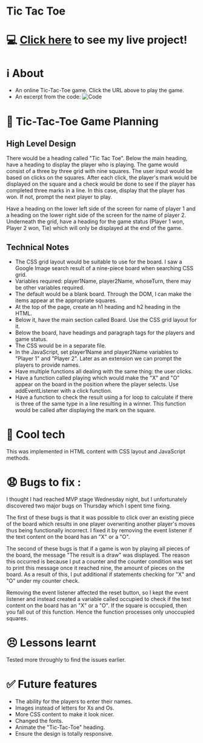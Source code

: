 # Tic Tac Toe

# :computer: [Click here](https://asatukorala.github.io/tic-tac-toe/) to see my live project!

# :information_source: About 
- An online Tic-Tac-Toe game. Click the URL above to play the game. 
- An excerpt from the code:
![Code](https://i.imgur.com/b3mmGk2.jpg)

# :pencil: Tic-Tac-Toe Game Planning

## High Level Design
There would be a heading called "Tic Tac Toe". Below the main heading, have a heading to display the player who is playing. The game would consist of a three by three grid with nine squares. The user input would be based on clicks on the squares. After each click, the player's mark would be displayed on the square and a check would be done to see if the player has completed three marks in a line. In this case, display that the player has won. If not, prompt the next player to play.   

Have a heading on the lower left side of the screen for name of player 1 and a heading on the lower right side of the screen for the name of player 2. Underneath the grid, have a heading for the game status (Player 1 won, Player 2 won, Tie) which will only be displayed at the end of the game. 

## Technical Notes
- The CSS grid layout would be suitable to use for the board. I saw a Google Image search result of a nine-piece board when searching CSS grid.
- Variables required: player1Name, player2Name, whoseTurn, there may be other variables required.
- The default would be a blank board. Through the DOM, I can make the items appear at the appropriate squares. 
- At the top of the page, create an h1 heading and h2 heading in the HTML.
- Below it, have the main section called Board. Use the CSS grid layout for it.
- Below the board, have headings and paragraph tags for the players and game status.
- The CSS would be in a separate file.
- In the JavaScript, set player1Name and player2Name variables to "Player 1" and "Player 2". Later as an extension we can prompt the players to provide names. 
- Have multiple functions all dealing with the same thing: the user clicks.
- Have a function called playing which would make the "X" and "O" appear on the board in the position where the player selects. Use addEventListener with a click function. 
- Have a function to check the result using a for loop to calculate if there is three of the same type in a line resulting in a winner. This function would be called after displaying the mark on the square. 

# :rocket: Cool tech
This was implemented in HTML content with CSS layout and JavaScript methods.

# :anguished: Bugs to fix :
I thought I had reached MVP stage Wednesday night, but I unfortunately discovered two major bugs on Thursday which I spent time fixing. 

The first of these bugs is that it was possible to click over an existing piece of the board which results in one player overwriting another player's moves thus being functionally incorrect. I fixed it by removing the event listener if the text content on the board has an "X" or a "O". 

The second of these bugs is that if a game is won by playing all pieces of the board, the message "The result is a draw" was displayed. The reason this occurred is because I put a counter and the counter condition was set to print this message once it reached nine, the amount of pieces on the board. As a result of this, I put additional if statements checking for "X" and "O" under my counter check.

Removing the event listener affected the reset button, so I kept the event listener and instead created a variable called occupied to check if the text content on the board has an "X" or a "O". If the square is occupied, then you fall out of this function. Hence the function processes only unoccupied squares. 

# :persevere: Lessons learnt
Tested more throughly to find the issues earlier. 

# :white_check_mark: Future features
- The ability for the players to enter their names.
- Images instead of letters for Xs and Os.
- More CSS content to make it look nicer. 
- Changed the fonts.
- Animate the "Tic-Tac-Toe" heading.
- Ensure the design is totally responsive. 
